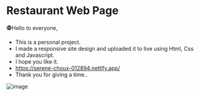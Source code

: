 # Restaurant Web Page  

🕵️Hello to everyone, 
- This is a personal project.  
- I made a responsive site design and uploaded it to live using Html, Css and Javascript.   
- I hope you like it.   
- https://serene-choux-012894.netlify.app/  
- Thank you for giving a time..

![image](https://user-images.githubusercontent.com/77458139/209807767-f84e8ace-5fc7-4091-84e7-e91752a42d07.png)
